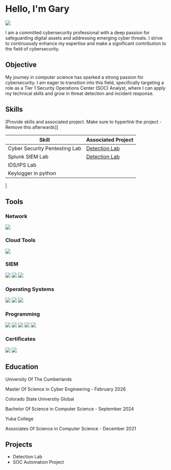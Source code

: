 # Hello, I'm Gary
<a href="https://linkedin.com/in/garyjosephcollins"><img src="https://img.shields.io/badge/-LinkedIn-0072b1?&style=for-the-badge&logo=linkedin&logoColor=white" /></a>


I am a committed cybersecurity professional with a deep passion for safeguarding digital assets and addressing emerging cyber threats. I strive to continuously enhance my expertise and make a significant contribution to the field of cybersecurity.

## Objective

My journey in computer science has sparked a strong passion for cybersecurity. I am eager to transition into this field, specifically targeting a role as a Tier 1 Security Operations Center (SOC) Analyst, where I can apply my technical skills and grow in threat detection and incident response.

## Skills
[Provide skills and associated project. Make sure to hyperlink the project - Remove this afterwards]]

| Skill                                         | Associated Project         |
|-----------------------------------------------|----------------------------|
| Cyber Security Pentesting Lab          | <a href="https://google.com">Detection Lab</a>|
| Splunk SIEM Lab                        | <a href="https://google.com">Detection Lab</a>|
| IDS/IPS Lab                            |
| Keylogger in python                    |
|


## Tools

### Network
<div>
    <img src="https://img.shields.io/badge/-Wireshark-1679A7?&style=for-the-badge&logo=Wireshark&logoColor=white" />
   
</div>

### Cloud Tools
<div>
    <img src="https://img.shields.io/badge/-Amazon%20Web%20Services-232F3E?&style=for-the-badge&logo=Amazon-AWS&logoColor=white" />
</div>

### SIEM
<div>
    <img src="https://img.shields.io/badge/-Splunk-FAB81E?&style=for-the-badge&logo=Splunk&logoColor=black" />
    <img src="https://img.shields.io/badge/-Splunk_Endpoint-FAB81E?&style=for-the-badge&logo=Splunk&logoColor=black" />
    <img src="https://img.shields.io/badge/-Splunk_Log_Analysis-FAB81E?&style=for-the-badge&logo=Splunk&logoColor=black" />
</div>
    
### Operating Systems
<div>
    <img src="https://img.shields.io/badge/-Kali_Linux-557C94?&style=for-the-badge&logo=kalilinux&logoColor=white" />
    <img src="https://img.shields.io/badge/-Ubuntu-E95420?&style=for-the-badge&logo=ubuntu&logoColor=white" />
    <img src="https://img.shields.io/badge/-Windows-0078D6?&style=for-the-badge&logo=windows&logoColor=white" /> 
</div>


### Programming
<div>
    <img src="https://img.shields.io/badge/-Python-3776AB?&style=for-the-badge&logo=Python&logoColor=white" />
    <img src="https://img.shields.io/badge/-Bash-4EAA25?&style=for-the-badge&logo=gnubash&logoColor=white" />
    <img src="https://img.shields.io/badge/-C++-00599C?&style=for-the-badge&logo=c%2B%2B&logoColor=white" />
    <img src="https://img.shields.io/badge/-Java-007396?&style=for-the-badge&logo=OpenJDK&logoColor=white" />
    <img src="https://img.shields.io/badge/-JavaScript-F7DF1E?&style=for-the-badge&logo=JavaScript&logoColor=black" />


<div>
    
### Certificates

<div>
    <img src="https://img.shields.io/badge/Cisco_CCST_Cybersecurity-Expected_March_2026-1581C4?&style=for-the-badge&logo=cisco&logoColor=white" />
    <img src="https://img.shields.io/badge/Google_Cybersecurity_Professional_Certificate-Expected_in_December_2025-4285F4?&style=for-the-badge&logo=Google&logoColor=white" />

</div>

    
</div>
</div>

## Education
<div>
  <p>University Of The Cumberlands</p>
  <p>Master Of Science in Cyber Engineering - February 2026 </p>

  <p>Colorado State Universtiy Global</p>
  <p>Bachelor Of Science in Computer Science - September 2024 </p>

  <p>Yuba College</p>
  <p>Associates Of Science in Computer Science - December 2021 </p>
</div>

## Projects
- Detection Lab
- SOC Automation Project
